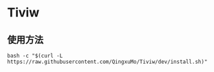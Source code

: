 # Tiviw

## 使用方法
```
bash -c "$(curl -L https://raw.githubusercontent.com/QingxuMo/Tiviw/dev/install.sh)"
```
